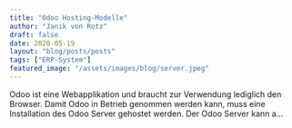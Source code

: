 ```yaml
---
title: "Odoo Hosting-Modelle"
author: "Janik von Rotz"
draft: false
date: 2020-05-19
layout: "blog/posts/posts"
tags: ["ERP-System"]
featured_image: "/assets/images/blog/server.jpeg"
---
```


Odoo ist eine Webapplikation und braucht zur Verwendung lediglich den Browser. Damit Odoo in Betrieb genommen werden kann, muss eine Installation des Odoo Server gehostet werden. Der Odoo Server kann a...

